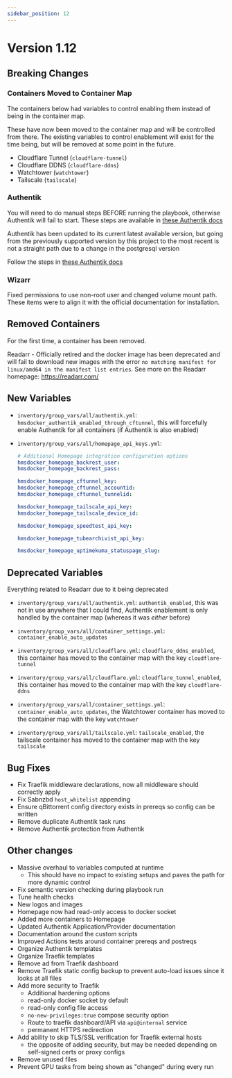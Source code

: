 ```yaml
---
sidebar_position: 12
---
```

# Version 1.12

## Breaking Changes

### Containers Moved to Container Map

The containers below had variables to control enabling them instead of being in the container map.

These have now been moved to the container map and will be controlled from there. The existing variables to control enablement will exist for the time being, but will be removed at some point in the future.

- Cloudflare Tunnel (`cloudflare-tunnel`)
- Cloudflare DDNS (`cloudflare-ddns`)
- Watchtower (`watchtower`)
- Tailscale (`tailscale`)

### Authentik

You will need to do manual steps BEFORE running the playbook, otherwise Authentik will fail to start. These steps are available in [these Authentik docs](../config-docs/Authentik.md#upgrading-authentik)

Authentik has been updated to its current latest available version, but going from the previously supported version by this project to the most recent is not a straight path due to a change in the postgresql version

Follow the steps in [these Authentik docs](../config-docs/Authentik.md#upgrading-authentik)

### Wizarr

Fixed permissions to use non-root user and changed volume mount path. These items were to align it with the official documentation for installation.

## Removed Containers

For the first time, a container has been removed.

Readarr - Officially retired and the docker image has been deprecated and will fail to download new images with the error `no matching manifest for linux/amd64 in the manifest list entries`. See more on the Readarr homepage: https://readarr.com/

## New Variables

- `inventory/group_vars/all/authentik.yml`: `hmsdocker_authentik_enabled_through_cftunnel`, this will forcefully enable Authentik for all containers (if Authentik is also enabled)

- `inventory/group_vars/all/homepage_api_keys.yml`:

  ```yaml
  # Additional Homepage integration configuration options
  hmsdocker_homepage_backrest_user: 
  hmsdocker_homepage_backrest_pass: 

  hmsdocker_homepage_cftunnel_key: 
  hmsdocker_homepage_cftunnel_accountid: 
  hmsdocker_homepage_cftunnel_tunnelid: 

  hmsdocker_homepage_tailscale_api_key: 
  hmsdocker_homepage_tailscale_device_id: 

  hmsdocker_homepage_speedtest_api_key:

  hmsdocker_homepage_tubearchivist_api_key: 

  hmsdocker_homepage_uptimekuma_statuspage_slug: 
  ```

## Deprecated Variables

Everything related to Readarr due to it being deprecated

- `inventory/group_vars/all/authentik.yml`: `authentik_enabled`, this was not in use anywhere that I could find, Authentik enablement is only handled by the container map (whereas it was _either_ before)

- `inventory/group_vars/all/container_settings.yml`: `container_enable_auto_updates`

- `inventory/group_vars/all/cloudflare.yml`: `cloudflare_ddns_enabled`, this container has moved to the container map with the key `cloudflare-tunnel`

- `inventory/group_vars/all/cloudflare.yml`: `cloudflare_tunnel_enabled`, this container has moved to the container map with the key `cloudflare-ddns`

- `inventory/group_vars/all/container_settings.yml`: `container_enable_auto_updates`, the Watchtower container has moved to the container map with the key `watchtower`

- `inventory/group_vars/all/tailscale.yml`: `tailscale_enabled`, the tailscale container has moved to the container map with the key `tailscale`

## Bug Fixes

- Fix Traefik middleware declarations, now all middleware should correctly apply
- Fix Sabnzbd `host_whitelist` appending
- Ensure qBittorrent config directory exists in prereqs so config can be written
- Remove duplicate Authentik task runs
- Remove Authentik protection from Authentik

## Other changes

- Massive overhaul to variables computed at runtime
  - This should have no impact to existing setups and paves the path for more dynamic control
- Fix semantic version checking during playbook run
- Tune health checks
- New logos and images
- Homepage now had read-only access to docker socket
- Added more containers to Homepage
- Updated Authentik Application/Provider documentation
- Documentation around the custom scripts
- Improved Actions tests around container prereqs and postreqs
- Organize Authentik templates
- Organize Traefik templates
- Remove ad from Traefik dashboard
- Remove Traefik static config backup to prevent auto-load issues since it looks at all files
- Add more security to Traefik
  - Additional hardening options
  - read-only docker socket by default
  - read-only config file access
  - `no-new-privileges:true` compose security option
  - Route to traefik dashboard/API via `api@internal` service
  - permanent HTTPS redirection
- Add ability to skip TLS/SSL verification for Traefik external hosts
  - the opposite of adding security, but may be needed depending on self-signed certs or proxy configs
- Remove unused files
- Prevent GPU tasks from being shown as "changed" during every run
